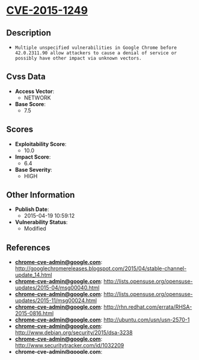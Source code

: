 
# [CVE-2015-1249](http://googlechromereleases.blogspot.com/2015/04/stable-channel-update_14.html)

## Description

- `Multiple unspecified vulnerabilities in Google Chrome before 42.0.2311.90 allow attackers to cause a denial of service or possibly have other impact via unknown vectors.`

## Cvss Data

- **Access Vector**:
  - NETWORK
- **Base Score**:
  - 7.5

## Scores

- **Exploitability Score**:
  - 10.0
- **Impact Score**:
  - 6.4
- **Base Severity**:
  - HIGH

## Other Information

- **Publish Date**:
  - 2015-04-19 10:59:12
- **Vulnerability Status**:
  - Modified

## References

- **chrome-cve-admin@google.com**: http://googlechromereleases.blogspot.com/2015/04/stable-channel-update_14.html
- **chrome-cve-admin@google.com**: http://lists.opensuse.org/opensuse-updates/2015-04/msg00040.html
- **chrome-cve-admin@google.com**: http://lists.opensuse.org/opensuse-updates/2015-11/msg00024.html
- **chrome-cve-admin@google.com**: http://rhn.redhat.com/errata/RHSA-2015-0816.html
- **chrome-cve-admin@google.com**: http://ubuntu.com/usn/usn-2570-1
- **chrome-cve-admin@google.com**: http://www.debian.org/security/2015/dsa-3238
- **chrome-cve-admin@google.com**: http://www.securitytracker.com/id/1032209
- **chrome-cve-admin@google.com**: https://code.google.com/p/chromium/issues/detail?id=389595
- **chrome-cve-admin@google.com**: https://code.google.com/p/chromium/issues/detail?id=400339
- **chrome-cve-admin@google.com**: https://code.google.com/p/chromium/issues/detail?id=403665
- **chrome-cve-admin@google.com**: https://code.google.com/p/chromium/issues/detail?id=424957
- **chrome-cve-admin@google.com**: https://code.google.com/p/chromium/issues/detail?id=430533
- **chrome-cve-admin@google.com**: https://code.google.com/p/chromium/issues/detail?id=436564
- **chrome-cve-admin@google.com**: https://code.google.com/p/chromium/issues/detail?id=439992
- **chrome-cve-admin@google.com**: https://code.google.com/p/chromium/issues/detail?id=442670
- **chrome-cve-admin@google.com**: https://code.google.com/p/chromium/issues/detail?id=444198
- **chrome-cve-admin@google.com**: https://code.google.com/p/chromium/issues/detail?id=445305
- **chrome-cve-admin@google.com**: https://code.google.com/p/chromium/issues/detail?id=447889
- **chrome-cve-admin@google.com**: https://code.google.com/p/chromium/issues/detail?id=448299
- **chrome-cve-admin@google.com**: https://code.google.com/p/chromium/issues/detail?id=451058
- **chrome-cve-admin@google.com**: https://code.google.com/p/chromium/issues/detail?id=451059
- **chrome-cve-admin@google.com**: https://code.google.com/p/chromium/issues/detail?id=452794
- **chrome-cve-admin@google.com**: https://code.google.com/p/chromium/issues/detail?id=456636
- **chrome-cve-admin@google.com**: https://code.google.com/p/chromium/issues/detail?id=458776
- **chrome-cve-admin@google.com**: https://code.google.com/p/chromium/issues/detail?id=458870
- **chrome-cve-admin@google.com**: https://code.google.com/p/chromium/issues/detail?id=460939
- **chrome-cve-admin@google.com**: https://code.google.com/p/chromium/issues/detail?id=462319
- **chrome-cve-admin@google.com**: https://code.google.com/p/chromium/issues/detail?id=464594
- **chrome-cve-admin@google.com**: https://code.google.com/p/chromium/issues/detail?id=465586
- **chrome-cve-admin@google.com**: https://code.google.com/p/chromium/issues/detail?id=469082
- **chrome-cve-admin@google.com**: https://code.google.com/p/chromium/issues/detail?id=469756
- **chrome-cve-admin@google.com**: https://code.google.com/p/chromium/issues/detail?id=474254
- **chrome-cve-admin@google.com**: https://code.google.com/p/chromium/issues/detail?id=476786
